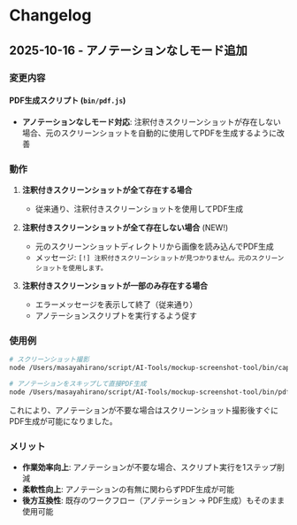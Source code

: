 # Changelog

## 2025-10-16 - アノテーションなしモード追加

### 変更内容

#### PDF生成スクリプト (`bin/pdf.js`)
- **アノテーションなしモード対応**: 注釈付きスクリーンショットが存在しない場合、元のスクリーンショットを自動的に使用してPDFを生成するように改善

### 動作

1. **注釈付きスクリーンショットが全て存在する場合**
   - 従来通り、注釈付きスクリーンショットを使用してPDF生成

2. **注釈付きスクリーンショットが全て存在しない場合** (NEW!)
   - 元のスクリーンショットディレクトリから画像を読み込んでPDF生成
   - メッセージ: `[!] 注釈付きスクリーンショットが見つかりません。元のスクリーンショットを使用します。`

3. **注釈付きスクリーンショットが一部のみ存在する場合**
   - エラーメッセージを表示して終了（従来通り）
   - アノテーションスクリプトを実行するよう促す

### 使用例

```bash
# スクリーンショット撮影
node /Users/masayahirano/script/AI-Tools/mockup-screenshot-tool/bin/capture.js

# アノテーションをスキップして直接PDF生成
node /Users/masayahirano/script/AI-Tools/mockup-screenshot-tool/bin/pdf.js
```

これにより、アノテーションが不要な場合はスクリーンショット撮影後すぐにPDF生成が可能になりました。

### メリット

- **作業効率向上**: アノテーションが不要な場合、スクリプト実行を1ステップ削減
- **柔軟性向上**: アノテーションの有無に関わらずPDF生成が可能
- **後方互換性**: 既存のワークフロー（アノテーション → PDF生成）もそのまま使用可能
